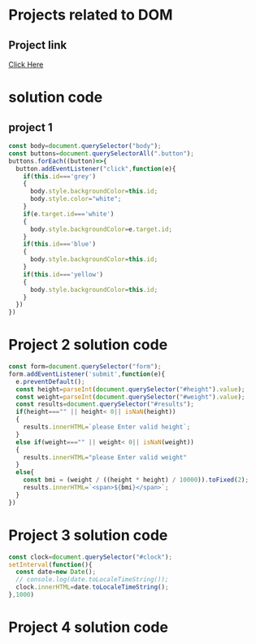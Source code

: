 # Projects related to DOM
## Project link
[Click Here](https://stackblitz.com/edit/dom-project-chaiaurcode?file=index.html)
# solution code
## project 1
``` javascript
const body=document.querySelector("body");
const buttons=document.querySelectorAll(".button");
buttons.forEach((button)=>{
  button.addEventListener("click",function(e){
    if(this.id==='grey')
    {
      body.style.backgroundColor=this.id;
      body.style.color="white";
    }
    if(e.target.id==='white')
    {
      body.style.backgroundColor=e.target.id;
    }
    if(this.id==='blue')
    {
      body.style.backgroundColor=this.id;
    }
    if(this.id==='yellow')
    {
      body.style.backgroundColor=this.id;
    }
  })
})
```
# Project 2 solution code
```javascript
const form=document.querySelector("form");
form.addEventListener('submit',function(e){
  e.preventDefault();
  const height=parseInt(document.querySelector("#height").value);
  const weight=parseInt(document.querySelector("#weight").value);
  const results=document.querySelector("#results");
  if(height==="" || height< 0|| isNaN(height))
  {
    results.innerHTML=`please Enter valid height`;
  }
  else if(weight==="" || weight< 0|| isNaN(weight))
  {
    results.innerHTML="please Enter valid weight"
  }
  else{
    const bmi = (weight / ((height * height) / 10000)).toFixed(2);
    results.innerHTML=`<span>${bmi}</span>`;
  }
})
```
# Project 3 solution code
```javascript
const clock=document.querySelector("#clock");
setInterval(function(){
  const date=new Date();
  // console.log(date.toLocaleTimeString());
  clock.innerHTML=date.toLocaleTimeString();
},1000)
```

# Project 4 solution code
```javascript

```